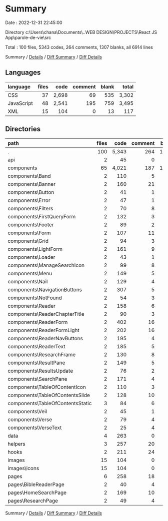 # Summary

Date : 2022-12-31 22:45:00

Directory c:\\Users\\chana\\Documents\\..WEB DESIGN\\PROJECTS\\React JS App\\parole-de-vie\\src

Total : 100 files,  5343 codes, 264 comments, 1307 blanks, all 6914 lines

Summary / [Details](details.md) / [Diff Summary](diff.md) / [Diff Details](diff-details.md)

## Languages
| language | files | code | comment | blank | total |
| :--- | ---: | ---: | ---: | ---: | ---: |
| CSS | 37 | 2,698 | 69 | 535 | 3,302 |
| JavaScript | 48 | 2,541 | 195 | 759 | 3,495 |
| XML | 15 | 104 | 0 | 13 | 117 |

## Directories
| path | files | code | comment | blank | total |
| :--- | ---: | ---: | ---: | ---: | ---: |
| . | 100 | 5,343 | 264 | 1,307 | 6,914 |
| api | 2 | 45 | 0 | 7 | 52 |
| components | 65 | 4,021 | 187 | 1,019 | 5,227 |
| components\\Band | 2 | 110 | 5 | 32 | 147 |
| components\\Banner | 2 | 160 | 21 | 40 | 221 |
| components\\Button | 2 | 41 | 1 | 11 | 53 |
| components\\Error | 2 | 47 | 1 | 14 | 62 |
| components\\Filters | 2 | 70 | 8 | 25 | 103 |
| components\\FirstQueryForm | 2 | 132 | 3 | 26 | 161 |
| components\\Footer | 2 | 89 | 2 | 24 | 115 |
| components\\Form | 2 | 107 | 11 | 37 | 155 |
| components\\Grid | 2 | 94 | 3 | 25 | 122 |
| components\\LightForm | 2 | 161 | 9 | 39 | 209 |
| components\\Loader | 2 | 43 | 1 | 9 | 53 |
| components\\ManageSearchIcon | 2 | 99 | 8 | 23 | 130 |
| components\\Menu | 2 | 149 | 5 | 37 | 191 |
| components\\Nail | 2 | 129 | 4 | 26 | 159 |
| components\\NavigationButtons | 2 | 307 | 5 | 72 | 384 |
| components\\NotFound | 2 | 54 | 3 | 15 | 72 |
| components\\Reader | 2 | 158 | 6 | 43 | 207 |
| components\\ReaderChapterTitle | 2 | 90 | 3 | 25 | 118 |
| components\\ReaderForm | 2 | 402 | 16 | 77 | 495 |
| components\\ReaderFormLight | 2 | 202 | 16 | 58 | 276 |
| components\\ReaderNavButtons | 2 | 195 | 4 | 39 | 238 |
| components\\ReaderText | 2 | 185 | 5 | 61 | 251 |
| components\\ResearchFrame | 2 | 130 | 8 | 38 | 176 |
| components\\ResultPane | 2 | 149 | 5 | 39 | 193 |
| components\\ResultsUpdate | 2 | 76 | 2 | 29 | 107 |
| components\\SearchPane | 2 | 171 | 4 | 37 | 212 |
| components\\TableOfContentIcon | 2 | 110 | 3 | 20 | 133 |
| components\\TableOfContentsSlide | 2 | 128 | 10 | 32 | 170 |
| components\\TableOfContentsStatic | 3 | 84 | 6 | 22 | 112 |
| components\\Veil | 2 | 45 | 1 | 8 | 54 |
| components\\Verse | 2 | 79 | 4 | 25 | 108 |
| components\\VerseText | 2 | 25 | 4 | 11 | 40 |
| data | 4 | 263 | 0 | 17 | 280 |
| helpers | 3 | 257 | 20 | 57 | 334 |
| hooks | 2 | 211 | 24 | 83 | 318 |
| images | 15 | 104 | 0 | 13 | 117 |
| images\\icons | 15 | 104 | 0 | 13 | 117 |
| pages | 6 | 258 | 18 | 58 | 334 |
| pages\\BibleReaderPage | 2 | 40 | 4 | 15 | 59 |
| pages\\HomeSearchPage | 2 | 169 | 10 | 30 | 209 |
| pages\\ResearchPage | 2 | 49 | 4 | 13 | 66 |

Summary / [Details](details.md) / [Diff Summary](diff.md) / [Diff Details](diff-details.md)